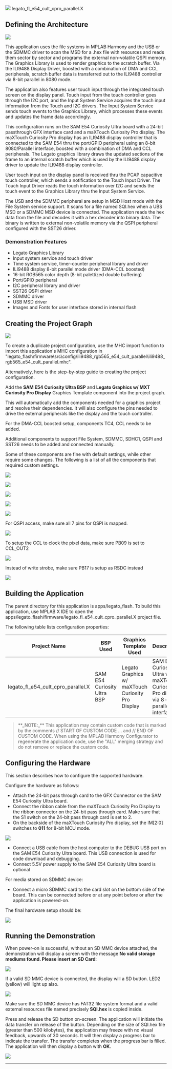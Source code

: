 
![](../../../../docs/images/mhgs.png) legato_fl_e54_cult_cpro_parallel.X

Defining the Architecture
-------------------------

![](../../../../docs/html/legato_fl_e54_cult_cpro_parallel_arch.png)

This application uses the file systems in MPLAB Harmony and the USB or the SDMMC
driver to scan the MSD for a .hex file with resources and reads them
sector by sector and programs the external non-volatile QSPI memory. The
Graphics Library is used to render graphics to the scratch buffer. Via
the ILI9488 Display Driver, boosted with a combination of DMA and CCL
peripherals, scratch buffer data is transferred out to the ILI9488
controller via 8-bit parallel in 8080 mode.

The application also features user touch input through the integrated
touch screen on the display panel. Touch input from the touch controller
goes through the I2C port, and the Input System Service acquires the
touch input information from the Touch and I2C drivers. The Input
System Service sends touch events to the Graphics Library, which
processes these events and updates the frame data accordingly.

This configuration runs on the SAM E54 Curiosity Ultra board with a
24-bit passthrough GFX interface card and a maXTouch Curiosity Pro
display. The maXTouch Curiosity Pro display has an ILI9488 display
controller that is connected to the SAM E54 thru the port/GPIO
peripheral using an 8-bit 8080/Parallel interface, boosted with
a combination of DMA and CCL peripherals. The Legato graphics library
draws the updated sections of the frame to an internal scratch buffer
which is used by the ILI9488 display driver to update the ILI9488
display controller.

User touch input on the display panel is received thru the PCAP
capacitive touch controller, which sends a notification to the Touch
Input Driver. The Touch Input Driver reads the touch information over
I2C and sends the touch event to the Graphics Library thru the Input
System Service.

The USB and the SDMMC peripheral are setup in MSD Host mode with the File System
service support. It scans for a file named SQI.hex when a UBS MSD or a SDMMC MSD
device is connected. The application reads the hex data from the
file and decodes it with a hex decoder into binary data. The binary
is written to external non-volatile memory via the QSPI peripheral
configured with the SST26 driver.

### Demonstration Features 

* Legato Graphics Library 
* Input system service and touch driver 
* Time system service, timer-counter peripheral library and driver 
* ILI9488 display 8-bit parallel mode driver (DMA-CCL boosted) 
* 16-bit RGB565 color depth (8-bit palettized double buffering) 
* Port/GPIO peripheral 
* I2C peripheral library and driver 
* SST26 QSPI driver 
* SDMMC driver
* USB MSD driver
* Images and Fonts for user interface stored in internal flash

Creating the Project Graph
--------------------------

![](../../../../docs/html/legato_fl_e54_cult_cpro_parallel_pg.png)

To create a duplicate project configuration, use the MHC import function to import this application's MHC configuration in
"legato_flash\firmware\src\config\ili9488_rgb565_e54_cult_parallel\ili9488_rgb565_e54_cult_parallel.mhc".

Alternatively, here is the step-by-step guide to creating the project configuration.

Add the **SAM E54 Curiosity Ultra BSP** and **Legato Graphics w/ MXT Curiosity Pro Display** Graphics Template component into the project graph.

This will automatically add the components needed for a graphics project and resolve their dependencies. It will also configure the pins needed to drive the external peripherals like the display and the touch controller. 

For the DMA-CCL boosted setup, components TC4, CCL needs to be added. 

Additional components to support File System, SDMMC, SDHC1, QSPI and SST26 needs to be added and connected manually. 

Some of these components are fine with default settings, while other require some changes. The following is a list of all the components that required custom settings. 

![](../../../../docs/html/legato_qs_e54_cult_cpro_parallel_pg1.png)

![](../../../../docs/html/legato_qs_e54_cult_cpro_parallel_pg2.png)

![](../../../../docs/html/legato_qs_e54_cult_cpro_parallel_pg5.png)

![](../../../../docs/html/legato_fl_e54_cult_cpro_parallel.X_conf1.png)

![](../../../../docs/html/legato_fl_e54_cult_cpro_parallel.X_conf3.png)

For QSPI access, make sure all 7 pins for QSPI is mapped.

![](../../../../docs/html/legato_fl_e54_cult_cpro_parallel.X_conf4.png)

To setup the CCL to clock the pixel data, make sure PB09 is set to CCL_OUT2 

![](../../../../docs/html/legato_fl_e54_cult_cpro_parallel.X_conf5.png)

Instead of write strobe, make sure PB17 is setup as RSDC instead

![](../../../../docs/html/legato_fl_e54_cult_cpro_parallel.X_conf6.png)


Building the Application
------------------------

The parent directory for this application is apps/legato_flash. To build this application, use MPLAB X IDE to open the apps/legato_flash/firmware/legato_fl_e54_cult_cpro_parallel.X project file.

The following table lists configuration properties:

| Project Name  | BSP Used |Graphics Template Used | Description |
|---------------| ---------|---------------| ---------|
| legato_fl_e54_cult_cpro_parallel.X | SAM E54 Curiosity Ultra BSP | Legato Graphics w/ maXTouch Curiosity Pro Display | SAM E54 Curiosity Ultra w/ maXTouch Curiosity Pro display via 8-bit parallel interface |

> \*\*\_NOTE:\_\*\* This application may contain custom code that is marked by the comments // START OF CUSTOM CODE ... and // END OF CUSTOM CODE. When using the MPLAB Harmony Configurator to regenerate the application code, use the "ALL" merging strategy and do not remove or replace the custom code.

Configuring the Hardware
--------------------------

This section describes how to configure the supported hardware. 

Configure the hardware as follows: 

* Attach the 24-bit pass through card to the GFX Connector on the SAM E54 Curiosity Ultra board. 
* Connect the ribbon cable from the maXTouch Curiosity Pro Display to the ribbon connector on the 24-bit pass through card. Make sure that the S1 switch on the 24-bit pass through card is set to 2. 
* On the backside of the maXTouch Curiosity Pro display, set the IM[2:0] switches to **011** for 8-bit MCU mode. 

![](../../../../docs/html/cpro_8_bit_parallel_conf.png)

* Connect a USB cable from the host computer to the DEBUG USB port on the SAM E54 Curiosity Ultra board. This USB connection is used for code download and debugging. 
* Connect 5.5V power supply to the SAM E54 Curiosity Ultra board is optional 

For media stored on SDMMC device: 

* Connect a micro SDMMC card to the card slot on the bottom side of the board. This can be connected before or at any point before or after the application is powered-on.

The final hardware setup should be: 

![](../../../../docs/html/legato_qs_e54_cult_cpro_parallel_conf1.png)


Running the Demonstration
--------------------------

When power-on is successful, without an SD MMC device attached, the demonstration will display a screen with the message **No valid storage mediums found. Please insert an SD Card**:

![](../../../../docs/html/legato_fl_e54_cult_cpro_parallel_run1.png)

If a valid SD MMC device is connected, the display will a SD button. LED2 (yellow) will light up also.

![](../../../../docs/html/legato_fl_e54_cult_cpro_parallel_run2.png)

Make sure the SD MMC device has FAT32 file system format and a valid external resources file named precisely **SQI.hex** is copied inside.

Press and release the SD button on-screen. The application will initiate the data transfer on release of the button. Depending on the size of SQI.hex file (greater than 500 kilobytes), the application may freeze with no visual feedback, upwards of 30 seconds. It will then display a progress bar to indicate the transfer. The transfer completes when the progress bar is filled. The application will then display a button with **OK**.

![](../../../../docs/html/legato_fl_e54_cult_cpro_parallel_run3.png)

* * * * *
